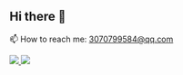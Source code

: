 ## Hi there 👋

📫 How to reach me: 3070799584@qq.com

<a href="https://github.com/anuraghazra/github-readme-stats">
  <img src="https://github-readme-stats.vercel.app/api?username=YKDZ&show_icons=true" />
</a>
<a href="https://github.com/anuraghazra/github-readme-stats">
  <img src="https://github-readme-stats.vercel.app/api/top-langs/?username=YKDZ&layout=compact" />
</a>
